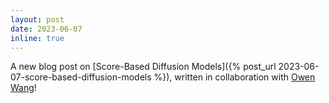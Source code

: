 ```yaml
---
layout: post
date: 2023-06-07
inline: true
---
```


A new blog post on [Score-Based Diffusion Models]({% post_url
2023-06-07-score-based-diffusion-models %}), written in collaboration with
[Owen Wang](https://www.linkedin.com/in/owen-wang/)!